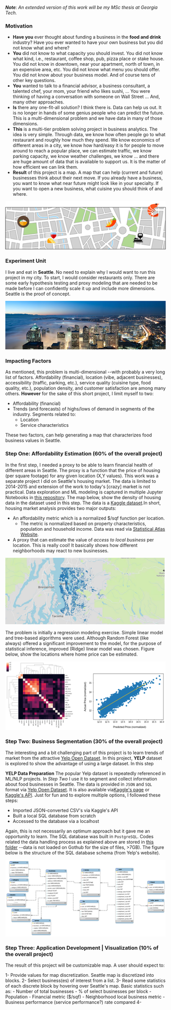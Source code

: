 ___Note___: _An extended version of this work will be my MSc thesis at Georgia Tech._

### Motivation

- __Have you__ ever thought about funding a business in the  __food and drink__ industry? Have you ever wanted to have your own business but you did not know what and where? 
- __You__ did not know to what capacity you should invest. You did not know what kind, i.e., restaurant, coffee shop, pub, pizza place or stake house. You did not know in downtown, near your apartment, north of town, in an expensive area, etc. You did not know what menu you should offer. You did not know about your business model. And of course tens of other key questions.
- __You__ wanted to talk to a financial advisor, a business consultant, a talented chef, your mom, your friend who likes sushi, ... You were thinking of having a conversation with someone on Wall Street ... And, many other approaches.  
- __Is__ there any one-fit-all solution? I think there is. Data can help us out. It is no longer in hands of some genius people who can predict the future. This is a multi-dimensional problem and we have data in many of those dimensions. 
- __This__ is a multi-tier problem solving project in business analytics. The idea is very simple. Through data, we know how often people go to what restaurant and roughly how much they spend. We know economics of different areas in a city, we know how hard/easy it is for people to move around to reach a popular place, we can estimate traffic, we know parking capacity, we know weather challenges, we know ... and there are huge amount of data that is available to support us. It is the matter of how efficient we can link them.
- __Result__ of this project is a map. A map that can help (current and future) businesses think about their next move. If you already have a business, you want to know what near future might look like in your specialty. If you want to open a new business, what cuisine you should think of and where.

![](pix/map_.png)

### Experiment Unit
I live and eat in __Seattle__. No need to explain why I would want to run this project in my city. To start, I would consider  restaurants only. There are some early hypothesis testing and proxy modeling that are needed to be made before I can confidently scale it up and include more dimensions. Seattle is the proof of concept.

![](pix/seattle.jpg)

### Impacting Factors
As mentioned, this problem is multi-dimensional --with probably a very long list of factors. Affordability (financial), location (vibe, adjacent businesses), accessibility (traffic, parking, etc.), service quality (cuisine type, food quality, etc.), population density, and customer satisfaction are among many others. __However__ for the sake of this short project, I limit myself to two:

- Affordability (financial)
- Trends (and forecasts) of highs/lows of demand in segments of the industry. Segments related to:
    - Location
    - Service characteristics

These two factors, can help generating a map that characterizes food business values in Seattle.

### Step One: Affordability Estimation (60% of the overall project)

In the first step, I needed a proxy to be able to learn financial health of different areas in Seattle. The proxy is a function that  the price of housing (per square footage) for any given location (X,Y values). This work was a separate project I did on Seattle's housing market. The data is limited to 2014-2015 and extension of the work to today's [crazy] market is not practical. Data exploration and ML modeling is captured in multiple Jupyter Notebooks in [this repository](https://github.com/a-azad/Seattle.housing.market). The map below, show the density of housing data in the dataset used in this step. The data is a [Kaggle dataset](https://www.kaggle.com/harlfoxem/housesalesprediction).In short, housing market analysis provides two major outputs:
* An affordability metric which is a normalized $/sqf function per location.
    - The metric is normalized based on property characteristics, population and household income. Data was read via [Statistical Atlas Website](https://statisticalatlas.com/place/Washington/Seattle/Household-Income).
* A proxy that can estimate the value of _access to local business_ per location. This is really cool! It basically shows how different neighborhoods may react to new businesses.

![](pix/map_locations_housrin.JPG)

The problem is initially a regression modeling exercise. Simple linear model and tree-based algorithms were used. Although Random Forest (like always) offered a significant improvement to the model, for the purpose of statistical inference, improved (Ridge) linear model was chosen. Figure below, show the locations where home price can be estimated. 

![](pix/housing.png)

### Step Two: Business Segmentation (30% of the overall project)
The interesting and a bit challenging part of this project is to learn trends of market from the attractive [Yelp Open Dataset](https://www.yelp.com/dataset). In this project, __YELP__ dataset is explored to show the advantage of using a large dataset. In this step




__YELP Data Preparation__
The popular Yelp dataset is repeatedly referenced in ML/NLP projects. In _Step Two_ I use it to segment and collect information about food businesses in Seattle. The data is provided in `JSON` and `SQL` format via [Yelp Open Dataset](https://www.yelp.com/dataset). It is also available via[Kaggle's page](https://www.kaggle.com/yelp-dataset/yelp-dataset) or [Kaggle's API](https://github.com/Kaggle/kaggle-api). Just for fun and to explore multiple options, I followed these steps:

- Imported JSON-converted CSV's via Kaggle's API
- Built a local SQL database from scratch
- Accessed to the database via a localhost

Again, this is not necessarily an optimum approach but it gave me an opportunity to learn. The SQL database was built in `PostgreSQL`. Codes related the data handling process as explained above are stored in [this folder](https://github.com/a-azad/Food.Drink.Business.Value.Mapping/tree/master/data_handeling) --data is not loaded on Gothub for the size of files, >7GB). The figure below is the structure of the SQL database schema (from Yelp's website).

![](pix/yelp_dataset_schema_.png)

### Step Three: Application Development | Visualization (10% of the overall project)
The result of this project will be customizable map. A user should expect to:

1- Provide values for map discretization. Seattle map is discretized into blocks.
2- Select business(es) of interest from a list.
3- Read some statistics of each discrete block by hovering over Seattle's map. Basic statistics such as:
    - Number of total businesses
    - % of select businesses per block
    - Population
    - Financial metric ($/sqf)
    - Neighborhood local business metric
    - Business performance (service performance?) rate compared
4- 